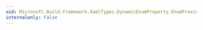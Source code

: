 ```yaml
---
uid: Microsoft.Build.Framework.XamlTypes.DynamicEnumProperty.EnumProvider
internalonly: False
---
```

